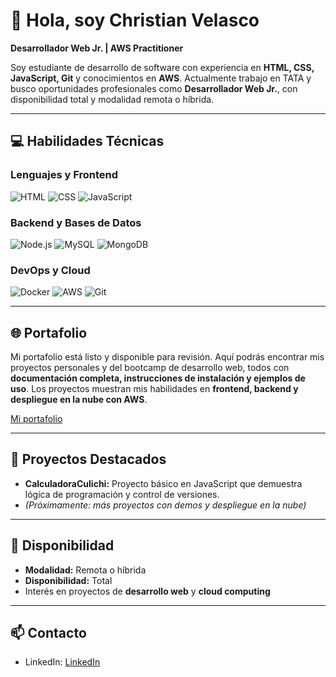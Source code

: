 # 👋 Hola, soy Christian Velasco

**Desarrollador Web Jr. | AWS Practitioner**

Soy estudiante de desarrollo de software con experiencia en **HTML, CSS, JavaScript, Git** y conocimientos en **AWS**. Actualmente trabajo en TATA y busco oportunidades profesionales como **Desarrollador Web Jr.**, con disponibilidad total y modalidad remota o híbrida.

---

## 💻 Habilidades Técnicas

### Lenguajes y Frontend
![HTML](https://img.shields.io/badge/-HTML5-000000?style=for-the-badge&logo=html5&logoColor=white)
![CSS](https://img.shields.io/badge/-CSS3-000000?style=for-the-badge&logo=css3&logoColor=white)
![JavaScript](https://img.shields.io/badge/-JavaScript-000000?style=for-the-badge&logo=javascript&logoColor=white)

### Backend y Bases de Datos
![Node.js](https://img.shields.io/badge/-Node.js-000000?style=for-the-badge&logo=node.js&logoColor=white)
![MySQL](https://img.shields.io/badge/-MySQL-000000?style=for-the-badge&logo=mysql&logoColor=white)
![MongoDB](https://img.shields.io/badge/-MongoDB-000000?style=for-the-badge&logo=mongodb&logoColor=white)

### DevOps y Cloud
![Docker](https://img.shields.io/badge/-Docker-000000?style=for-the-badge&logo=docker&logoColor=white)
![AWS](https://img.shields.io/badge/-AWS-000000?style=for-the-badge&logo=amazon-aws&logoColor=white)
![Git](https://img.shields.io/badge/-Git-000000?style=for-the-badge&logo=git&logoColor=white)

---

## 🌐 Portafolio

Mi portafolio está listo y disponible para revisión. Aquí podrás encontrar mis proyectos personales y del bootcamp de desarrollo web, todos con **documentación completa, instrucciones de instalación y ejemplos de uso**. Los proyectos muestran mis habilidades en **frontend, backend y despliegue en la nube con AWS**.  

[Mi portafolio](#) <!-- Reemplaza # con tu link de AWS -->

---

## 📂 Proyectos Destacados

- **CalculadoraCulichi:** Proyecto básico en JavaScript que demuestra lógica de programación y control de versiones.  
- *(Próximamente: más proyectos con demos y despliegue en la nube)*

---

## 📌 Disponibilidad

- **Modalidad:** Remota o híbrida  
- **Disponibilidad:** Total  
- Interés en proyectos de **desarrollo web** y **cloud computing**

---

## 📫 Contacto

- LinkedIn: [LinkedIn](https://www.linkedin.com/in/christian-armando-velasco-estrada-a24590382) 
